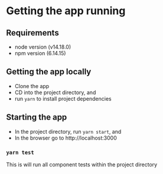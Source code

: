 # Getting the app running

## Requirements
- node version (v14.18.0)
- npm version (6.14.15)

## Getting the app locally
- Clone the app
- CD into the project directory, and
- run `yarn` to install project dependencies

## Starting the app
- In the project directory, run `yarn start`, and
- In the browser go to http://localhost:3000

### `yarn test`
This is will run all component tests within the project directory